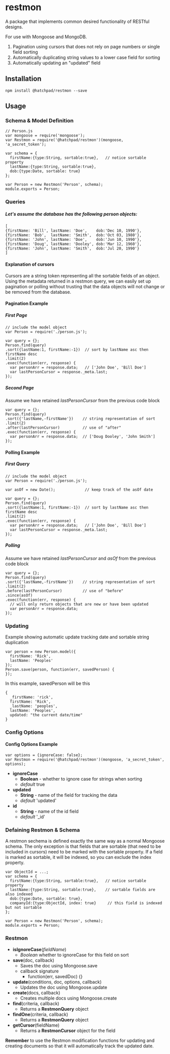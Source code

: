 # restmon

A package that implements common desired functionality of RESTful designs.

For use with Mongoose and MongoDB.

1. Pagination using cursors that does not rely on page numbers or single field sorting
2. Automatically duplicating string values to a lower case field for sorting
3. Automatically updating an "updated" field

## Installation

`npm install @hatchpad/restmon --save`

## Usage

### Schema & Model Definition

```
// Person.js
var mongoose = require('mongoose');
var Restmon = require('@hatchpad/restmon')(mongoose, 'a_secret_token');

var schema = {
  firstName:{type:String, sortable:true},   // notice sortable property
  lastName:{type:String, sortable:true},
  dob:{type:Date, sortable: true}
};

var Person = new Restmon('Person', schema);
module.exports = Person;
```

### Queries

##### Let's assume the database has the following person objects:
```
[
{firstName: 'Bill', lastName: 'Doe',    dob:'Dec 10, 1990'},
{firstName: 'Bob',  lastName: 'Smith',  dob:'Oct 03, 1980'},
{firstName: 'John', lastName: 'Doe',    dob:'Jun 10, 1990'},
{firstName: 'Doug', lastName: 'Dooley', dob:'Mar 12, 1960'},
{firstName: 'John', lastName: 'Smith',  dob:'Jul 20, 1990'}
]
```

#### Explanation of cursors

Cursors are a string token representing all the sortable fields of an object. Using the metadata returned in a restmon query, we can easily set up pagination or polling without trusting that the data objects will not change or be removed from the database.

#### Pagination Example

##### *First Page*
```
// include the model object
var Person = require('./person.js');

var query = {};
Person.find(query)
.sort({lastName:1, firstName:-1})  // sort by lastName asc then firstName desc
.limit(2)
.exec(function(err, response) {
  var personArr = response.data;   // ['John Doe', 'Bill Doe']
  var lastPersonCursor = response._meta.last;
});
```

##### *Second Page*

Assume we have retained *lastPersonCursor* from the previous code block
```
var query = {};
Person.find(query)
.sort({'lastName,-firstName'})    // string representation of sort
.limit(2)
.after(lastPersonCursor)          // use of "after"
.exec(function(err, response) {
  var personArr = response.data;  // ['Doug Dooley', 'John Smith']
});
```

#### Polling Example

##### *First Query*
```
// include the model object
var Person = require('./person.js');

var asOf = new Date();             // keep track of the asOf date

var query = {};
Person.find(query)
.sort({lastName:1, firstName:-1})  // sort by lastName asc then firstName desc
.limit(2)
.exec(function(err, response) {
  var personArr = response.data;   // ['John Doe', 'Bill Doe']
  var lastPersonCursor = response._meta.last;
});
```

##### *Polling*

Assume we have retained *lastPersonCursor* and *asOf* from the previous code block
```
var query = {};
Person.find(query)
.sort({'lastName,-firstName'})    // string representation of sort
.limit(2)
.before(lastPersonCursor)         // use of "before"
.since(asOf)
.exec(function(err, response) {
  // will only return objects that are new or have been updated
  var personArr = response.data;
});
```

### Updating

Example showing automatic update tracking date and sortable string duplication
```
var person = new Person.model({
  firstName: 'Rick',
  lastName: 'Peoples'
});
Person.save(person, function(err, savedPerson) {
});
```

In this example, savedPerson will be this
```
{
  _firstName: 'rick',
  firstName: 'Rick',
  _lastName: 'peoples',
  lastName: 'Peoples',
  updated: "the current date/time"
}
```

### Config Options

#### Config Options Example
```
var options = {ignoreCase: false};
var Restmon = require('@hatchpad/restmon')(mongoose, 'a_secret_token', options);
```

* **ignoreCase**
  * **Boolean** - whether to ignore case for strings when sorting
  * *default* true
* **updated**
  * **String** - name of the field for tracking the data
  * *default* 'updated'
* **id**
  * **String** - name of the id field
  * *default* '_id'

### Defaining Restmon & Schema

A restmon sechema is defined exactly the same way as a normal Mongoose schema. The only exception is that fields that are sortable (that need to be included in cursors) need to be marked with the sortable property.  If a field is marked as sortable, it will be indexed, so you can exclude the index property.

```
var ObjectId = ...;
var schema = {
  firstName:{type:String, sortable:true},   // notice sortable property
  lastName:{type:String, sortable:true},    // sortable fields are also indexed
  dob:{type:Date, sortable: true},
  companyId:{type:ObjectId, index: true}     // this field is indexed but not sortable
};

var Person = new Restmon('Person', schema);
module.exports = Person;
```

### Restmon

* **isIgnoreCase**(*fieldName*)
  * *Boolean* whether to ignoreCase for this field on sort
* **save**(doc, callback)
  * Saves the doc using Mongoose.save
  * callback signature
    * function(err, savedDoc) {}
* **update**(conditions, doc, options, callback)
  * Updates the doc using Mongoose.update
* **create**(docs, callback)
  * Creates multiple docs using Mongoose.create
* **find**(criteria, callback)
  * Returns a **RestmonQuery** object
* **findOne**(criteria, callback)
  * Returns a **RestmonQuery** object
* **getCursor**(fieldName)
  * Returns a **RestmonCursor** object for the field

**Remember** to use the Restmon modification functions for updating and creating documents so that it will automatically track the updated date.
